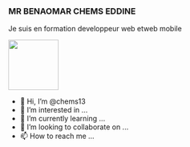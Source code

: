 
 <H3> MR BENAOMAR CHEMS EDDINE</H3>
    <P>Je suis en formation developpeur web etweb mobile</P>
<img src="https://github.com/chems13/chems13/assets/134854267/17cfd667-74e5-4d11-a19c-cc84b3ac7fee" style="width:100px">


- 👋 Hi, I’m @chems13
- 👀 I’m interested in ...
- 🌱 I’m currently learning ...
- 💞️ I’m looking to collaborate on ...
- 📫 How to reach me ...

<!---
chems13/chems13 is a ✨ special ✨ repository because its `README.md` (this file) appears on your GitHub profile.
You can click the Preview link to take a look at your changes.
--->
